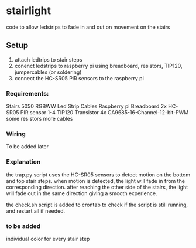 # stairlight
code to allow ledstrips to fade in and out on movement on the stairs
## Setup

1. attach ledtrips to stair steps
2. conenct ledstrips to raspberry pi using breadboard, resistors, TIP120, jumpercables (or soldering) 
3. connect the HC-SR05 PiR sensors to the raspberry pi

### Requirements:

Stairs
5050 RGBWW Led Strip
Cables
Raspberry pi
Breadboard
2x HC-SR05 PIR sensor
1-4 TIP120 Transistor
4x CA9685-16-Channel-12-bit-PWM
some resistors
more cables

### Wiring
To be added later

### Explanation

the trap.py script uses the HC-SR05 sensors to detect motion on the bottom and top stair steps. when motion is detected, the light will fade in from the corresponding direction. after reaching the other side of the stairs, the light will fade out in the same direction giving a smooth experience.

the check.sh script is added to crontab to check if the script is still running, and restart all if needed.

### to be added

individual color for every stair step

